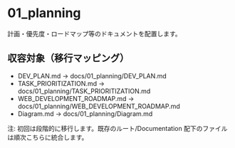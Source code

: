 # 01_planning

計画・優先度・ロードマップ等のドキュメントを配置します。

## 収容対象（移行マッピング）

- DEV_PLAN.md → docs/01_planning/DEV_PLAN.md
- TASK_PRIORITIZATION.md → docs/01_planning/TASK_PRIORITIZATION.md
- WEB_DEVELOPMENT_ROADMAP.md → docs/01_planning/WEB_DEVELOPMENT_ROADMAP.md
- Diagram.md → docs/01_planning/Diagram.md

注: 初回は段階的に移行します。既存のルート/Documentation 配下のファイルは順次こちらに統合します。
